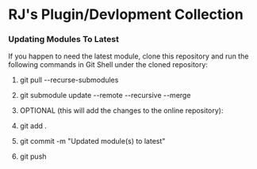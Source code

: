 # RJ's Plugin/Devlopment Collection

### Updating Modules To Latest
If you happen to need the latest module, clone this repository and run the following commands in Git Shell under the cloned repository:

1. git pull --recurse-submodules

1. git submodule update --remote --recursive --merge

1. OPTIONAL (this will add the changes to the online repository):

 1. git add .

 1. git commit -m "Updated module(s) to latest"

 1. git push